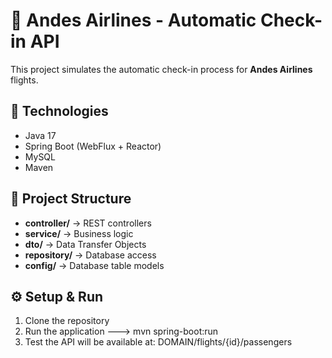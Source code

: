 # 🛫 Andes Airlines - Automatic Check-in API
This project simulates the automatic check-in process for **Andes Airlines** flights.

## 🚀 Technologies
- Java 17
- Spring Boot (WebFlux + Reactor)
- MySQL
- Maven

## 📂 Project Structure
- **controller/** → REST controllers 
- **service/** → Business logic
- **dto/** → Data Transfer Objects
- **repository/** → Database access
- **config/** → Database table models
  
## ⚙️ Setup & Run
1. Clone the repository
2. Run the application  ---> mvn spring-boot:run
3. Test the API will be available at: DOMAIN/flights/{id}/passengers
